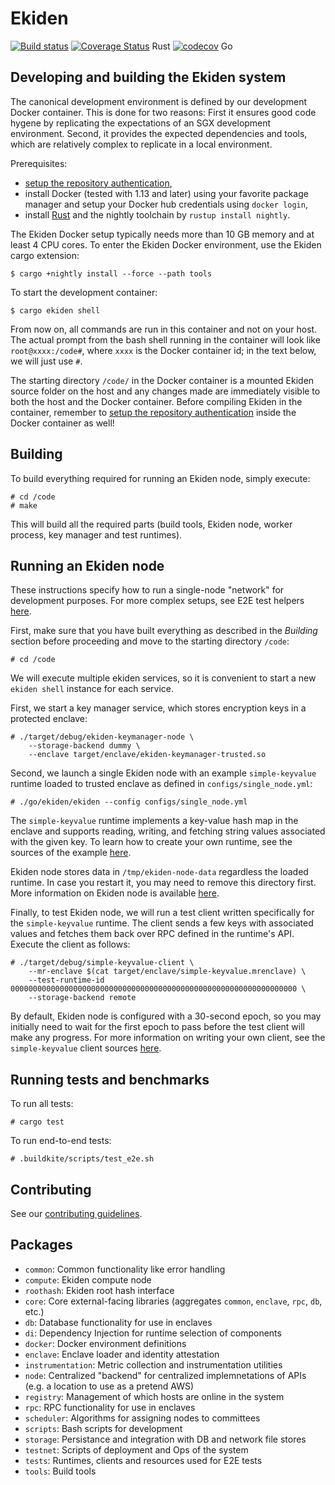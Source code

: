 # Ekiden

[![Build status](https://badge.buildkite.com/c9c541df92d421106cdf041e36fafe45677c5be63d330509d1.svg?branch=master)](https://buildkite.com/oasislabs/ekiden)
[![Coverage Status](https://coveralls.io/repos/github/oasislabs/ekiden/badge.svg?t=HsLWgi)](https://coveralls.io/github/oasislabs/ekiden) Rust
[![codecov](https://codecov.io/gh/oasislabs/ekiden/branch/master/graph/badge.svg?token=DqjRsufMqf)](https://codecov.io/gh/oasislabs/ekiden) Go

## Developing and building the Ekiden system

The canonical development environment is defined by our development Docker
container. This is done for two reasons: First it ensures good code hygene by
replicating the expectations of an SGX development environment. Second, it
provides the expected dependencies and tools, which are relatively complex to
replicate in a local environment.

Prerequisites:
* [setup the repository authentication](https://github.com/oasislabs/runtime-ethereum#configuring-repository-authentication),
* install Docker (tested with 1.13 and later) using your favorite package
  manager and setup your Docker hub credentials using `docker login`,
* install [Rust](https://www.rust-lang.org) and the nightly toolchain by
  `rustup install nightly`.

The Ekiden Docker setup typically needs more than 10 GB memory and at least 4
CPU cores. To enter the Ekiden Docker environment, use the Ekiden cargo
extension:
```
$ cargo +nightly install --force --path tools
```

To start the development container:
```
$ cargo ekiden shell
```

From now on, all commands are run in this container and not on your host.  The
actual prompt from the bash shell running in the container will look like
`root@xxxx:/code#`, where `xxxx` is the Docker container id; in the text below,
we will just use `#`.

The starting directory `/code/` in the Docker container is a mounted Ekiden
source folder on the host and any changes made are immediately visible to both
the host and the Docker container. Before compiling Ekiden in the container,
remember to [setup the repository authentication](https://github.com/oasislabs/runtime-ethereum#configuring-repository-authentication) inside the Docker container as well!

## Building

To build everything required for running an Ekiden node, simply execute:
```
# cd /code
# make
```

This will build all the required parts (build tools, Ekiden node, worker process,
key manager and test runtimes).

## Running an Ekiden node

These instructions specify how to run a single-node "network" for development
purposes. For more complex setups, see E2E test helpers [here](.buildkite/scripts/common_e2e.sh).

First, make sure that you have built everything as described in the *Building* section
before proceeding and move to the starting directory `/code`:
```
# cd /code
```

We will execute multiple ekiden services, so it is convenient to start a new
`ekiden shell` instance for each service.

First, we start a key manager service, which stores encryption keys in a
protected enclave:
```
# ./target/debug/ekiden-keymanager-node \
    --storage-backend dummy \
    --enclave target/enclave/ekiden-keymanager-trusted.so
```

Second, we launch a single Ekiden node with an example `simple-keyvalue`
runtime loaded to trusted enclave as defined in `configs/single_node.yml`:
```
# ./go/ekiden/ekiden --config configs/single_node.yml
```

The `simple-keyvalue` runtime implements a key-value hash map in the enclave
and supports reading, writing, and fetching string values associated with the
given key. To learn how to create your own runtime, see the sources of the
example [here](tests/runtimes/simple-keyvalue).

Ekiden node stores data in `/tmp/ekiden-node-data` regardless the loaded
runtime. In case you restart it, you may need to remove this directory first.
More information on Ekiden node is available [here](go/README.md).

Finally, to test Ekiden node, we will run a test client written specifically
for the `simple-keyvalue` runtime. The client sends a few keys with associated
values and fetches them back over RPC defined in the runtime's API. Execute the
client as follows:
```
# ./target/debug/simple-keyvalue-client \
    --mr-enclave $(cat target/enclave/simple-keyvalue.mrenclave) \
    --test-runtime-id 0000000000000000000000000000000000000000000000000000000000000000 \
    --storage-backend remote
```

By default, Ekiden node is configured with a 30-second epoch, so you may
initially need to wait for the first epoch to pass before the test client will
make any progress. For more information on writing your own client, see the
`simple-keyvalue` client sources [here](tests/clients/simple-keyvalue).

## Running tests and benchmarks

To run all tests:
```
# cargo test
```

To run end-to-end tests:
```
# .buildkite/scripts/test_e2e.sh
```

## Contributing

See our [contributing guidelines](CONTRIBUTING.md).

## Packages
- `common`: Common functionality like error handling
- `compute`: Ekiden compute node
- `roothash`: Ekiden root hash interface
- `core`: Core external-facing libraries (aggregates `common`, `enclave`, `rpc`, `db`, etc.)
- `db`: Database functionality for use in enclaves
- `di`: Dependency Injection for runtime selection of components
- `docker`: Docker environment definitions
- `enclave`: Enclave loader and identity attestation
- `instrumentation`: Metric collection and instrumentation utilities
- `node`: Centralized "backend" for centralized implemnetations of APIs (e.g. a location to use as a pretend AWS)
- `registry`: Management of which hosts are online in the system
- `rpc`: RPC functionality for use in enclaves
- `scheduler`: Algorithms for assigning nodes to committees
- `scripts`: Bash scripts for development
- `storage`: Persistance and integration with DB and network file stores
- `testnet`: Scripts of deployment and Ops of the system
- `tests`: Runtimes, clients and resources used for E2E tests
- `tools`: Build tools
